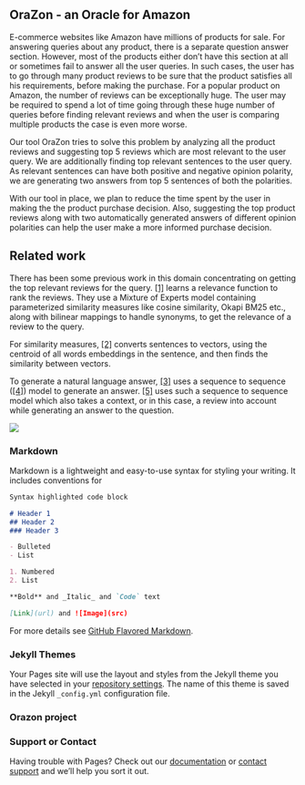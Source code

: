 ## OraZon - an Oracle for Amazon

E-commerce websites like Amazon have millions of products for sale. For answering queries about any product, there is a separate question answer section. However, most of the products either don’t have this section at all or sometimes fail to answer all the user queries. In such cases, the user has to go through many product reviews to be sure that the product satisfies all his requirements, before making the purchase. For a popular product on Amazon, the number of reviews can be exceptionally huge. The user may be required to spend a lot of time going through these huge number of queries before finding relevant reviews and when the user is comparing multiple products the case is even more worse.

Our tool OraZon tries to solve this problem by analyzing all the product reviews and suggesting top 5 reviews which are most relevant to the user query. We are additionally finding top relevant sentences to the user query. As relevant sentences can have both positive and negative opinion polarity, we are generating two answers from top 5 sentences of both the polarities. 

With our tool in place, we plan to reduce the time spent by the user in making the the product purchase decision. Also, suggesting the top product reviews along with two automatically generated answers of different opinion polarities can help the user make a more informed purchase decision.

## Related work

There has been some previous work in this domain concentrating on getting the top relevant reviews for the query. [[1]](https://arxiv.org/abs/1512.06863) learns a relevance function to rank the reviews. They use a Mixture of Experts model containing parameterized similarity measures like cosine similarity, Okapi BM25 etc., along with bilinear mappings to handle synonyms, to get the relevance of a review to the query. 

For similarity measures, [[2]](https://arxiv.org/abs/1703.02507) converts sentences to vectors, using the centroid of all words embeddings in the sentence, and then finds the similarity between vectors.

To generate a natural language answer, [[3]](https://arxiv.org/pdf/1606.05491.pdf) uses a sequence to sequence ([[4]](https://arxiv.org/abs/1409.3215)) model to generate an answer. [[5]](https://arxiv.org/abs/1506.06714) uses such a sequence to sequence model which also takes a context, or in this case, a review into account while generating an answer to the question.    

![](http://www.lighthealing.com/loveoracle/loveoracle.aspx?raw=true)





### Markdown

Markdown is a lightweight and easy-to-use syntax for styling your writing. It includes conventions for

```markdown
Syntax highlighted code block

# Header 1
## Header 2
### Header 3

- Bulleted
- List

1. Numbered
2. List

**Bold** and _Italic_ and `Code` text

[Link](url) and ![Image](src)
```

For more details see [GitHub Flavored Markdown](https://guides.github.com/features/mastering-markdown/).

### Jekyll Themes

Your Pages site will use the layout and styles from the Jekyll theme you have selected in your [repository settings](https://github.com/pritishuplavikar/orazon/settings). The name of this theme is saved in the Jekyll `_config.yml` configuration file.

### Orazon project



### Support or Contact

Having trouble with Pages? Check out our [documentation](https://help.github.com/categories/github-pages-basics/) or [contact support](https://github.com/contact) and we’ll help you sort it out.
